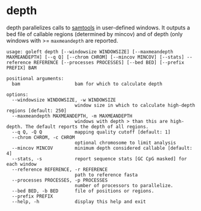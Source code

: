 depth
=====

depth parallelizes calls to [samtools](https://samtools.github.io) in user-defined windows.
It outputs a bed file of callable regions (determined by mincov) and of depth (only windows
with >= `maxmeandepth` are reported.

```
usage: goleft depth [--windowsize WINDOWSIZE] [--maxmeandepth MAXMEANDEPTH] [--q Q] [--chrom CHROM] [--mincov MINCOV] [--stats] --reference REFERENCE [--processes PROCESSES] [--bed BED] [--prefix PREFIX] BAM

positional arguments:
  bam                    bam for which to calculate depth

options:
  --windowsize WINDOWSIZE, -w WINDOWSIZE
                         window size in which to calculate high-depth regions [default: 250]
  --maxmeandepth MAXMEANDEPTH, -m MAXMEANDEPTH
                         windows with depth > than this are high-depth. The default reports the depth of all regions.
  --q Q, -Q Q            mapping quality cutoff [default: 1]
  --chrom CHROM, -c CHROM
                         optional chromosome to limit analysis
  --mincov MINCOV        minimum depth considered callable [default: 4]
  --stats, -s            report sequence stats [GC CpG masked] for each window
  --reference REFERENCE, -r REFERENCE
                         path to reference fasta
  --processes PROCESSES, -p PROCESSES
                         number of processors to parallelize.
  --bed BED, -b BED      file of positions or regions.
  --prefix PREFIX
  --help, -h             display this help and exit
